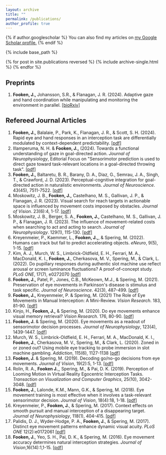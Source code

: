 ```yaml
---
layout: archive
title: ""
permalink: /publications/
author_profile: true
---
```


{% if author.googlescholar %}
  You can also find my articles on <u><a href="{{author.googlescholar}}">my Google Scholar profile</a>.</u>
{% endif %}

{% include base_path %}

{% for post in site.publications reversed %}
  {% include archive-single.html %}
{% endfor %}

Preprints
------
<!--<p style="text-indent: 30px"> -->
<ol> 
<li> <b>Fooken, J.,</b> Johansson, S.R., & Flanagan, J. R. (2024). Adaptive gaze and hand coordination while manipulating and monitoring the environment in parallel. <a href="../files/FookenJohanssonFlanagan.bioRxiv.2024.pdf">[bioRxiv]</a> </li> 
</ol>

Refereed Journal Articles 
------
<ol> 
<li> <b>Fooken, J.,</b> Balalaie, P., Park, K., Flanagan, J. R., & Scott, S. H. (2024). Rapid eye and hand responses in an interception task are differentially modulated by context-dependent predictability. <a href="../files/FookenEtAl.JoV.2024.pdf">[pdf]</a> </li> 
<li> Illamperuma, N. H. & <b>Fooken, J.,</b> (2024). Towards a functional understanding of gaze in goal-directed action. <i>Journal of Neurophysiology</i>, Editorial Focus on "Sensorimotor prediction is used to direct gaze toward task-relevant locations in a goal-directed throwing task". <a href="../files/IllamperumaFooken.JNP.2024.pdf">[pdf]</a> </li> 
<li> <b>Fooken, J.,</b> Baltaretu, B. R., Barany, D. A., Diaz, G., Semrau, J. A., Singh, T., & Crawford, J. D. (2023). Perceptual-cognitive integration for goal-directed action in naturalistic environments. <i>Journal of Neuroscience</i>. 43(45), 7511-7522. <a href="../files/FookenEtAl.JNeurosci.2023.pdf">[pdf]</a> </li> 
<li> Moskowitz, J. B., <b>Fooken, J.,</b> Castelhano, M. S., Gallivan, J. P., & Flanagan, J. R. (2023). Visual search for reach targets in actionable space is influenced by movement costs imposed by obstacles. <i>Journal of Vision</i>. 23(6):4, 1-17. <a href="../files/MoskowitzEtAl.JoV.2023.pdf">[pdf]</a> </li> 
<li> Moskowitz, J. B., Berger, S. A., <b>Fooken, J.,</b> Castelhano, M. S., Gallivan, J. P., & Flanagan, J. R. (2023). The influence of movement-related costs when searching to act and acting to search. <i>Journal of Neurophysiology</i>. 129(1), 115-130. <a href="../files/MoskowitzEtAl.JNP.2023.pdf">[pdf]</a> </li> 
<li> Kreyenmeier, P., Kaemmer, L., <b>Fooken, J.,</b>, & Spering, M. (2022). Humans can track but fail to predict accelerating objects. <i>eNeuro</i>, 9(5), 1-15. <a href="../files/KreyenmeierEtAl.eNeuro.pdf">[pdf]</a> </li> 
<li> Kim, A. J., Murch, W. S., Limbrick-Oldfield, E. H., Ferrari, M. A., MacDonald, K. I., <b>Fooken, J.</b>, Cherkasova, M. V., Spering, M., & Clark, L. (2022). Do pupillary responses during authentic slot machine use reflect arousal or screen luminance fluctuations? A proof-of-concept study. <i>PLoS ONE</i>, 17(7), e0272070 <a href="../files/KimEtAl.PlosONE.2022.pdf">[pdf]</a> </li> 
<li> <b>Fooken, J.,</b> Patel, P., Jones, C.B., McKeown, M.J., & Spering, M. (2021). Preservation of eye movements in Parkinson's disease is stimulus and task specific. <i>Journal of Neuroscience</i>. 42(3), 487-499. <a href="../files/FookenEtAl.JNeurosci.2022.pdf">[pdf]</a> </li> 
<li> <b>Fooken, J.,</b> Kreyenmeier, P. & Spering, M. (2021) The Role of Eye Movements in Manual Interception: A Mini-Review. <i>Vision Research</i>. 183, 81-90.  <a href="../files/FookenKreyenmeierSpering.VisRes.2021.pdf">[pdf]</a> </li>
<li> Kinjo, H., <b>Fooken, J.,</b> & Spering, M. (2020). Do eye movements enhance visual memory retrieval? <i>Vision Research</i>. 176, 80-90. <a href="../files/KinjoEtAl.VisRes.2020.pdf">[pdf]</a> </li>
<li> <b>Fooken, J.</b> & Spering, M. (2020). Eye movements as a readout of sensorimotor decision processes. <i>Journal of Neurophysiology</i>, 123(4), 1439-1447. <a href="../files/FookenSpering.JNeurophys.2020.pdf">[pdf]</a> </li>
<li> Murch, W. S., Limbrick-Oldfield, E. H., Ferrari, M. A., MacDonald, K. I., <b>Fooken, J.</b>, Cherkasova, M. V., Spering, M., & Clark, L. (2020). Zoned in or zoned out? Using mobile eye tracking to probe immersion in slot machine gambling. <i>Addiction</i>, 115(6), 1127-1138 <a href="../files/MurchEtAl.Addiction.2019.pdf">[pdf]</a> </li> 
<li> <b>Fooken, J.</b> & Spering, M. (2019). Decoding go/no-go decisions from eye movements. <i>Journal of Vision</i>, 19(2):5, 1-13. <a href="../files/FookenSpering.JoV.2019.pdf">[pdf]</a> </li> 
<li> Rolin, R. A., <b>Fooken J.</b>,, Spering, M., & Pai, D. K. (2019). Perception of Looming Motion in Virtual Reality Egocentric Interception Tasks. <i>Transaction on Visualization and Computer Graphics</i>, 25(10), 3042-3048. <a href="../files/RolinEtal.IEEETransVisCompGraph.2019.pdf">[pdf]</a> </li> 
<li> <b>Fooken, J.</b>, Lalonde, K.M., Mann, G.K., & Spering, M. (2018). Eye movement training is most effective when it involves a task-relevant sensorimotor decision. <i>Journal of Vision</i>, 18(4):18, 1-18. <a href="../files/FookenEtal.JoV.2018.pdf">[pdf]</a> </li>
<li> Kreyenmeier, P., <b>Fooken, J.</b>, & Spering, M. (2017). Context effects on smooth pursuit and manual interception of a disappearing target. <i>Journal of Neurophysiology</i>, 118(1), 404-415. <a href="../files/KreyenmeierEtAl.JNeurophys.2017.pdf"> [pdf]</a> </li>
<li> Palidis, D. J., Wyder-Hodge, P. A., <b>Fooken, J.</b>, & Spering, M. (2017). Distinct eye movement patterns enhance dynamic visual acuity. <i>PLoS ONE</i> 12(2):e0172061 <a href="../files/PalidisEtal.PLoSOne.2017.pdf"> [pdf] </a> </li>
<li> <b>Fooken, J.</b>, Yeo, S. H., Pai, D. K., & Spering, M. (2016). Eye movement accuracy determines natural interception strategies. <i>Journal of Vision</i>,16(14):1,1-15. <a href="../files/FookenEtal.JoV.2016.pdf">[pdf]</a> </li>